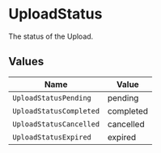 # UploadStatus

The status of the Upload.


## Values

| Name                    | Value                   |
| ----------------------- | ----------------------- |
| `UploadStatusPending`   | pending                 |
| `UploadStatusCompleted` | completed               |
| `UploadStatusCancelled` | cancelled               |
| `UploadStatusExpired`   | expired                 |